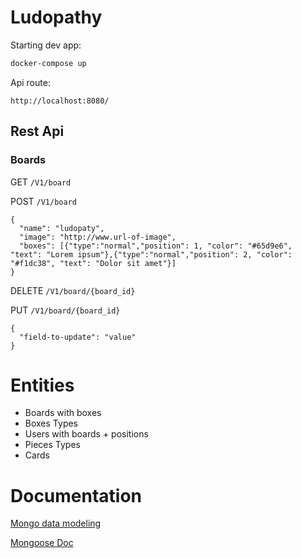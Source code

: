 # Ludopathy

Starting dev app:

```bash
docker-compose up
```

Api route:

```
http://localhost:8080/
```

## Rest Api

### Boards

GET 
     ```
/V1/board
     ```
     
POST 
     ```
/V1/board
     ```

```
{
  "name": "ludopaty",
  "image": "http://www.url-of-image",
  "boxes": [{"type":"normal","position": 1, "color": "#65d9e6", "text": "Lorem ipsum"},{"type":"normal","position": 2, "color": "#f1dc38", "text": "Dolor sit amet"}]
}
```

DELETE 
     ```
/V1/board/{board_id}
     ```
     
PUT 
     ```
/V1/board/{board_id}
     ```
     

```
{
  "field-to-update": "value"
}
```     


# Entities


- Boards with boxes
- Boxes Types
- Users with boards + positions
- Pieces Types
- Cards

# Documentation

[Mongo data modeling](https://docs.mongodb.com/manual/core/data-modeling-introduction/)

[Mongoose Doc](https://mongoosejs.com/docs/queries.html)

